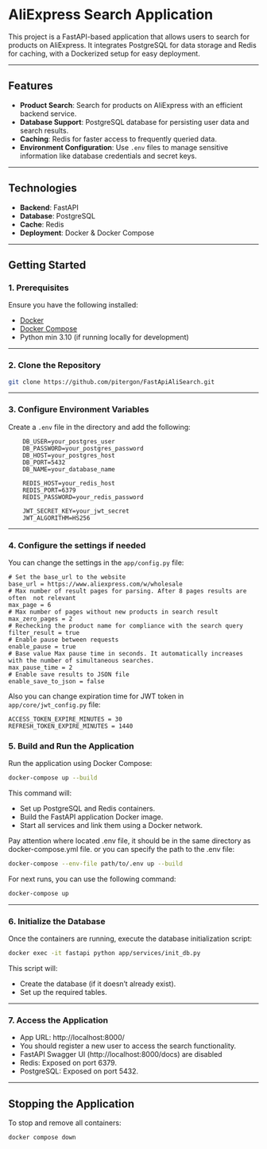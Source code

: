 # **AliExpress Search Application**

This project is a FastAPI-based application that allows users to search for products on AliExpress. It integrates PostgreSQL for data storage and Redis for caching, with a Dockerized setup for easy deployment.

---

## **Features**
- **Product Search**: Search for products on AliExpress with an efficient backend service.
- **Database Support**: PostgreSQL database for persisting user data and search results.
- **Caching**: Redis for faster access to frequently queried data.
- **Environment Configuration**: Use `.env` files to manage sensitive information like database credentials and secret keys.

---

## **Technologies**
- **Backend**: FastAPI  
- **Database**: PostgreSQL  
- **Cache**: Redis  
- **Deployment**: Docker & Docker Compose

---

## **Getting Started**

### **1. Prerequisites**
Ensure you have the following installed:
- [Docker](https://www.docker.com/)
- [Docker Compose](https://docs.docker.com/compose/)
- Python min 3.10 (if running locally for development)

---

### **2. Clone the Repository**
```bash
git clone https://github.com/pitergon/FastApiAliSearch.git
```

---

### **3. Configure Environment Variables**
Create a `.env` file in the directory and add the following:
``` 
    DB_USER=your_postgres_user
    DB_PASSWORD=your_postgres_password
    DB_HOST=your_postgres_host
    DB_PORT=5432
    DB_NAME=your_database_name
    
    REDIS_HOST=your_redis_host
    REDIS_PORT=6379
    REDIS_PASSWORD=your_redis_password

    JWT_SECRET_KEY=your_jwt_secret
    JWT_ALGORITHM=HS256
```

---

### **4. Configure the settings if needed**

You can change the settings in the `app/config.py` file:
```
# Set the base_url to the website
base_url = https://www.aliexpress.com/w/wholesale
# Max number of result pages for parsing. After 8 pages results are often  not relevant
max_page = 6
# Max number of pages without new products in search result
max_zero_pages = 2
# Rechecking the product name for compliance with the search query
filter_result = true
# Enable pause between requests
enable_pause = true
# Base value Max pause time in seconds. It automatically increases with the number of simultaneous searches.
max_pause_time = 2
# Enable save results to JSON file
enable_save_to_json = false
```
Also you can change expiration time for JWT token in `app/core/jwt_config.py` file:
```
ACCESS_TOKEN_EXPIRE_MINUTES = 30
REFRESH_TOKEN_EXPIRE_MINUTES = 1440
```

### **5. Build and Run the Application**
Run the application using Docker Compose:
```bash
docker-compose up --build
```

This command will:

- Set up PostgreSQL and Redis containers.
- Build the FastAPI application Docker image.
- Start all services and link them using a Docker network.

Pay attention where located .env file, it should be in the same directory as docker-compose.yml file.
or you can specify the path to the .env file:
```bash 
docker-compose --env-file path/to/.env up --build
```

For next runs, you can use the following command:
```bash
docker-compose up
```

---

### **6. Initialize the Database**
Once the containers are running, execute the database initialization script:

```bash
docker exec -it fastapi python app/services/init_db.py
````
This script will:

- Create the database (if it doesn’t already exist).
- Set up the required tables.

---

### **7. Access the Application**
- App URL: http://localhost:8000/
- You should register a new user to access the search functionality.
- FastAPI Swagger UI (http://localhost:8000/docs) are disabled  
- Redis: Exposed on port 6379.
- PostgreSQL: Exposed on port 5432.

---

## **Stopping the Application**
To stop and remove all containers:
```bash
docker compose down
```